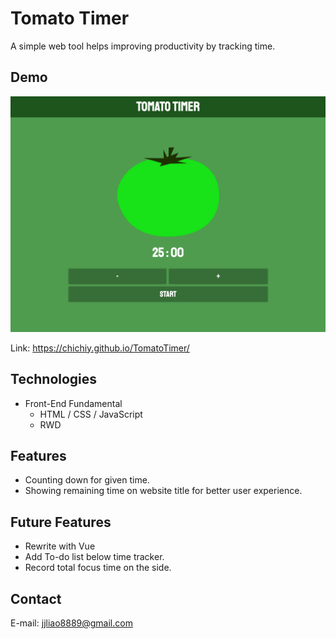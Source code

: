 # Tomato Timer

A simple web tool helps improving productivity by tracking time.

## Demo

![image](./img/tomatoTimer_general.png)

Link: https://chichiy.github.io/TomatoTimer/

## Technologies

- Front-End Fundamental
  - HTML / CSS / JavaScript
  - RWD

## Features

- Counting down for given time.
- Showing remaining time on website title for better user experience.

## Future Features

- Rewrite with Vue
- Add To-do list below time tracker.
- Record total focus time on the side.

## Contact

E-mail: <jjliao8889@gmail.com>
